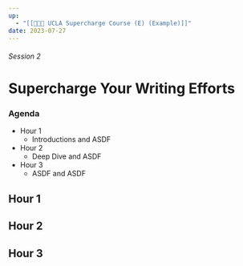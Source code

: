 ```yaml
---
up:
  - "[[👨🏻‍🏫 UCLA Supercharge Course (E) (Example)]]"
date: 2023-07-27
---
```


###### Session 2
# Supercharge Your Writing Efforts

### Agenda
- Hour 1
	- Introductions and ASDF
- Hour 2
	- Deep Dive and ASDF
- Hour 3
	- ASDF and ASDF

## Hour 1


## Hour 2


## Hour 3


